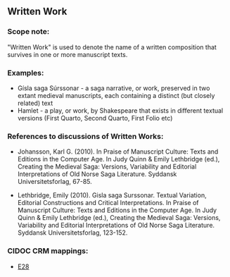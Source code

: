 
## Written Work 

###  Scope note: 
"Written Work" is used to denote the name of a written composition that survives in one or more manuscript texts. 

### Examples: 

* Gísla saga Súrssonar - a saga narrative, or work, preserved in two extant medieval manuscripts, each containing a distinct (but closely related) text  
* Hamlet - a play, or work, by Shakespeare that exists in different textual versions (First Quarto, Second Quarto, First Folio etc)  

### References to discussions of Written Works:

* Johansson, Karl G. (2010). In Praise of Manuscript Culture: Texts and Editions in the Computer Age. In Judy Quinn & Emily Lethbridge (ed.), Creating the Medieval Saga: Versions, Variability and Editorial Interpretations of Old Norse Saga Literature. Syddansk Universitetsforlag, 67-85.

* Lethbridge, Emily (2010). Gisla saga Surssonar. Textual Variation, Editorial Constructions and Critical Interpretations. In Praise of Manuscript Culture: Texts and Editions in the Computer Age. In Judy Quinn & Emily Lethbridge (ed.), Creating the Medieval Saga: Versions, Variability and Editorial Interpretations of Old Norse Saga Literature. Syddansk Universitetsforlag, 123-152.


### CIDOC CRM mappings: 

* [E28](http://www.cidoc-crm.org/entity/e28-conceptual-object/version-6.2)
